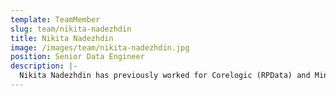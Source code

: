```yaml
---
template: TeamMember
slug: team/nikita-nadezhdin
title: Nikita Nadezhdin
image: /images/team/nikita-nadezhdin.jpg
position: Senior Data Engineer
description: |-
  Nikita Nadezhdin has previously worked for Corelogic (RPData) and Mincom (now ABB) where his goal was to ensure data quality and user satisfaction. With a passion for streaming data and low-latency processing, he is working on building a solid data foundation for SystemView.
---
```

